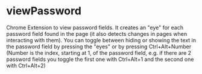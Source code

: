 # viewPassword
Chrome Extension to view password fields. It creates an "eye" for each password field found in the page (it also detects changes in pages when interacting with them).
You can toggle between hiding or showing the text in the password field by pressing the "eyes" or by pressing Ctrl+Alt+Number 
(Number is the index, starting at 1, of the password field, 
e.g. if there are 2 password fields you toggle the first one with Ctrl+Alt+1 and the second one with Ctrl+Alt+2) 

